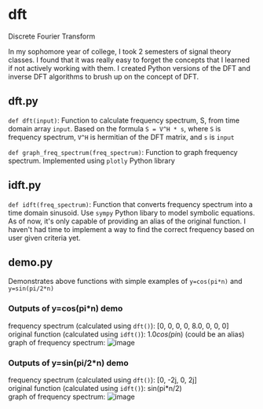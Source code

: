 # dft
Discrete Fourier Transform

In my sophomore year of college, I took 2 semesters of signal theory classes. I found that it was really easy to forget the concepts that I learned if not actively working with them. I created Python versions of the DFT and inverse DFT algorithms to brush up on the concept of DFT.

## dft.py

`def dft(input)`: Function to calculate frequency spectrum, S, from time domain array `input`. Based on the formula `S = V^H * s`, where `S` is frequency spectrum, `V^H` is hermitian of the DFT matrix, and `s` is `input`

`def graph_freq_spectrum(freq_spectrum)`: Function to graph frequency spectrum. Implemented using `plotly` Python library

## idft.py

`def idft(freq_spectrum)`: Function that converts frequency spectrum into a time domain sinusoid. Use `sympy` Python libary to model symbolic equations. As of now, it's only capable of providing an alias of the original function. I haven't had time to implement a way to find the correct frequency based on user given criteria yet.

## demo.py

Demonstrates above functions with simple examples of `y=cos(pi*n)` and `y=sin(pi/2*n)`

### Outputs of y=cos(pi*n) demo
frequency spectrum (calculated using `dft()`): [0, 0, 0, 0, 8.0, 0, 0, 0]  
original function (calculated using `idft()`): 1.0*cos(pi*n) (could be an alias)  
graph of frequency spectrum: ![image](https://user-images.githubusercontent.com/13570258/62342592-66e6e900-b4b5-11e9-860a-236bf25bc3eb.png)

### Outputs of y=sin(pi/2*n) demo
frequency spectrum (calculated using `dft()`): [0, -2j, 0, 2j]  
original function (calculated using `idft()`): sin(pi*n/2)  
graph of frequency spectrum: ![image](https://user-images.githubusercontent.com/13570258/62342270-44080500-b4b4-11e9-964b-3e29cc865fba.png)





